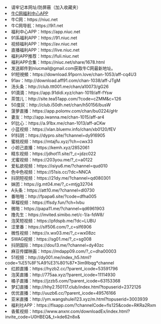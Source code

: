 <li>请牢记本网址/防屏蔽（加入收藏夹）</li>
<li><a href="https://cdn.jsdelivr.net/gh/niucnet/zonghe@latest/3.0.apk" target="_blank">牛C网福利中心APP</a></li>
<li>牛C网：https://niuc.net</li>
<li>牛C网导航：https://9i1.net</li>
<li>福利中心APP：https://app.niuc.net</li>
<li>91系福利APP：https://91.niuc.net</li>
<li>视频福利APP：https://av.niuc.net</li>
<li>直播福利APP：https://live.niuc.net</li>
<li>福利APP推荐：https://fuli.niuc.net</li>
<li>福利APP合集：https://niuc.net/share/1678.html</li>
<li>发送邮件到niucmail@gmail.com获取牛C网最新地址。</li>
<li>91短視頻：https://download.91porn.love/chan-1053/aff-cq4U3</li>
<li>91av：http://download.aff91.com/chan-1038/aff-JTgM</li>
<li>汤头条：http://club.ttt001.me/chan/a10073/gG26</li>
<li>91滴滴：https://app.91didi.xyz/chan-1019/aff-fYsw</li>
<li>茶馆儿：http://site.tea51app.com/?code=cZMM&c=126</li>
<li>50度灰：http://club.i50dh.net/chan/h50156/busW</li>
<li>菠萝直播：https://app.polomv.com/chan/bu0224/gHr</li>
<li>妻友：http://app.iwanna.me/chan-1015/aff-ar4</li>
<li>91比心：https://a.91bx.me/chan-1013/aff-aCKw</li>
<li>小蓝视频：https://xlan.bluemv.info/chan/xb0120/fEV</li>
<li>91抖阴：https://dypro.site/?channel=dy916905</li>
<li>蜜桃视频：https://mtajfu.xyz/?ch=cwx33</li>
<li>小妲己直播：https://kemh.xyz/2852061</li>
<li>精东视频：https://jdhot11.site/?_c=jdzc022</li>
<li>尤蜜视频：https://203you.me/?_c=a0122</li>
<li>爱私欲视频：https://isiyu6.me/?channel=qud010</li>
<li>色中色视频：https://51sis.cc/?dc=NNCA</li>
<li>抖阴短视频：https://21dy.me/?channel=qd080301</li>
<li>妹团：https://g.mt04.me/?_c=mtjg32704</li>
<li>A头条：https://att10.me/?channel=dl0730</li>
<li>番啪啪：http://fpapa6.site/?code=dfha005</li>
<li>草榴视频：https://flsdy.fun/?ch=lvbu</li>
<li>微啪：https://papa11.me/?channel=qd6961903</li>
<li>撸先生：https://invited.simibo.net/c-1/a-fdW8/</li>
<li>泡芙短视频：https://pfdspb.me/?dc=LUBU</li>
<li>涩里番：https://slf506.com/?_c=slf6906</li>
<li>微性视频：https://x.wx03.me/?_c=wx08zc</li>
<li>SWAG视频：https://sg01.me/?_c=sg008</li>
<li>抖阴国际：https://dou13.me/?channel=dy40zc</li>
<li>麻豆传媒映画：https://mdapp09.com/?_c=dha00003</li>
<li>51视频：http://dy001.me/index_h5.html?code=%E5%8F%A9%E3%80%87*3im9lbqg*channel</li>
<li>红颜直播：https://hyzb2.cc/?parent_icode=53591796</li>
<li>泡芙直播：http://775aa.xyz/?parent_icode=11114930</li>
<li>橘子直播：https://jzzb5.com/?parent_icode=63153368</li>
<li>梦幻直播：http://hhy2.150117.club/index.html?topuserid=2372126</li>
<li>优优直播：http://uuzb6.cc/?parent_icode=49576166</li>
<li>亚米直播：http://ym.wangshulei123.xyz/m.html?topuserid=3003939</li>
<li>福利社APP：https://flsapp.com/?channelCode=fls125&code=RKRa2Rxm</li>
<li>香蕉视频：https://www.anxnr.com/downloadEx/index.html?invite_code=U0HBEQ&_t=kde62n8x&</li>
